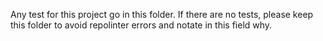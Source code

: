 Any test for this project go in this folder. If there are no tests, please keep this folder to avoid repolinter errors and notate in this field why.
